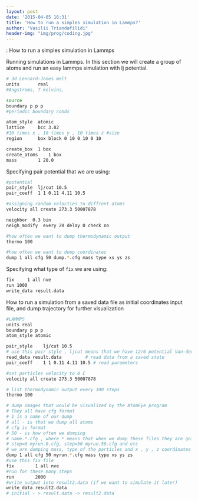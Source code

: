 ```yaml
---
layout: post
date: '2015-04-05 16:31'
title: 'How to run a simples simulation in Lammps?'
author: "Vasilii Triandafilidi"
header-img: "img/prog/coding.jpg"
---
```


:   How to run a simples simulation in Lammps

Running simulations in Lammps. In this section we will create a group of
atoms and run an easy lammps simulation with lj potential.

```bash
# 3d Lennard-Jones melt
units       real
#Angstroms, T kelvins,
```

```bash
source
boundary p p p
#periodic boundary conds

atom_style  atomic
lattice     bcc 3.82
#10 times x , 10 times y , 10 times z #size
region      box block 0 10 0 10 0 10

create_box  1 box
create_atoms    1 box
mass        1 20.0
```

Specifying pair potential that we are using:

```bash
#potential
pair_style  lj/cut 10.5
pair_coeff  1 1 0.11 4.11 10.5
```

```bash
#assigning random velocties to diffrent atoms
velocity all create 273.3 50007878

neighbor  0.3 bin
neigh_modify  every 20 delay 0 check no

#how often we want to dump thermodynamic output
thermo 100

#how often we want to dump coordinates
dump 1 all cfg 50 dump.*.cfg mass type xs ys zs
```

Specifying what type of `fix` we are using:

```bash
fix     1 all nve
run 1000
write_data result.data
```

How to run a simulation from a saved data file as initial coordinates
input file, and dump trajectory for further visualization

```bash
#LAMMPS
units real
boundary p p p
atom_style atomic

pair_style    lj/cut 10.5
# use this pair style , ljcut means that we have 12/6 potential Van-der-Vaals, and 10.5 is its cutoff
read_data result.data         # read data from a saved state
pair_coeff    1 1 0.11 4.11 10.5 # read parameters

#set particles velocity to 0 C
velocity all create 273.3 50007878

# list thermodynamic output every 100 steps
thermo 100

# dump images that would be visualized by the AtomEye program
# They all have cfg format
# 1 is a name of our dump
# all - is that we dump all atoms
# cfg is format
# 50 - is how often we dumping
# name.*.cfg , where * means that when we dump these files they are going to be saved in this format
# step=0 myrun.0.cfg, step=50 myrun.50.cfg and etc
# we are dumping mass, type of the particles and x , y , z coordinates
dump 1 all cfg 50 myrun.*.cfg mass type xs ys zs
#use this fix file
fix        1 all nve
#run for these many steps
run        2000
#write output into result2.data (if we want to simulate it later)
write_data result2.data
# initial - > result.data -> result2.data
```
